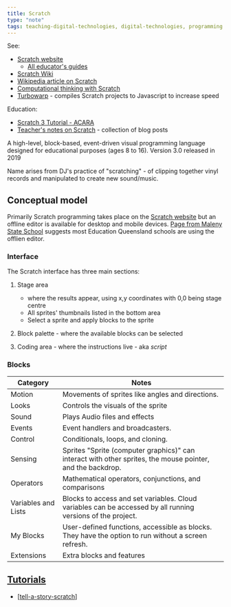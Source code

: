 ```yaml
---
title: Scratch
type: "note"
tags: teaching-digital-technologies, digital-technologies, programming 
---
```




See: 

- [Scratch website](https://scratch.mit.edu/)
    - [All educator's guides](https://resources.scratch.mit.edu/www/guides/en/EducatorGuidesAll.pdf)
- [Scratch Wiki](https://en.scratch-wiki.info/)
- [Wikipedia article on Scratch](https://en.wikipedia.org/wiki/Scratch_(programming_language))
- [Computational thinking with Scratch](https://creativecomputing.gse.harvard.edu/ct/)
- [Turbowarp](https://turbowarp.org/) - compiles Scratch projects to Javascript to increase speed

Education:
- [Scratch 3 Tutorial - ACARA](https://www.australiancurriculum.edu.au/media/6666/scratch-3-tutorial.pdf)
- [Teacher's notes on Scratch](https://teachersnotes.net/tag/scratch-coding/) - collection of blog posts

A high-level, block-based, event-driven visual programming language designed for educational purposes (ages 8 to 16). Version 3.0 released in 2019

Name arises from DJ's practice of "scratching" - of clipping together vinyl records and manipulated to create new sound/music.

## Conceptual model

Primarily Scratch programming takes place on the [Scratch website](https://scratch.mit.edu/) but an offline editor is available for desktop and mobile devices. [Page from Maleny State School](https://malenyss.eq.edu.au/support-and-resources/parent-resources/scratch-from-m-i-t-media-lab) suggests most Education Queensland schools are using the offlien editor.

### Interface

The Scratch interface has three main sections:

1. Stage area 

   - where the results appear, using x,y coordinates with 0,0 being stage centre
   - All sprites' thumbnails listed in the bottom area
   - Select a sprite and apply blocks to the sprite

2. Block palette - where the available blocks can be selected
3. Coding area - where the instructions live - aka _script_

### Blocks

| Category | Notes |
| --- |  --- |
|  Motion | Movements of sprites like angles and directions. |
|  Looks | Controls the visuals of the sprite |
|  Sound | Plays Audio files and effects |
| Events | Event handlers and broadcasters. |
| Control | Conditionals, loops, and cloning. |
| Sensing | Sprites "Sprite (computer graphics)" can interact with other sprites, the mouse pointer, and the backdrop. |
| Operators | Mathematical operators, conjunctions, and comparisons |
| Variables and Lists  | Blocks to access and set variables. Cloud variables can be accessed by all running versions of the project. |
| My Blocks | User-defined functions, accessible as blocks. They have the option to run without a screen refresh. |
| Extensions | Extra blocks and features  |

## [Tutorials](https://scratch.mit.edu/projects/editor/?tutorial=all)

- [[tell-a-story-scratch]]




[//begin]: # "Autogenerated link references for markdown compatibility"
[tell-a-story-scratch]: tell-a-story-scratch "Tell a story - Scratch"
[//end]: # "Autogenerated link references"